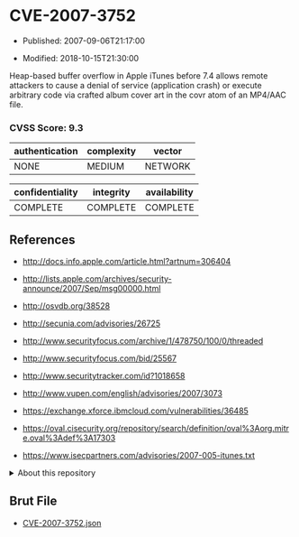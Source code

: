 # CVE-2007-3752

- Published: 2007-09-06T21:17:00

- Modified: 2018-10-15T21:30:00

Heap-based buffer overflow in Apple iTunes before 7.4 allows remote attackers to cause a denial of service (application crash) or execute arbitrary code via crafted album cover art in the covr atom of an MP4/AAC file.

### CVSS Score: **9.3**

| authentication | complexity | vector |
| --- | --- | --- |
| NONE | MEDIUM | NETWORK |

| confidentiality | integrity | availability |
| --- | --- | --- |
| COMPLETE | COMPLETE | COMPLETE |

## References

* http://docs.info.apple.com/article.html?artnum=306404

* http://lists.apple.com/archives/security-announce/2007/Sep/msg00000.html

* http://osvdb.org/38528

* http://secunia.com/advisories/26725

* http://www.securityfocus.com/archive/1/478750/100/0/threaded

* http://www.securityfocus.com/bid/25567

* http://www.securitytracker.com/id?1018658

* http://www.vupen.com/english/advisories/2007/3073

* https://exchange.xforce.ibmcloud.com/vulnerabilities/36485

* https://oval.cisecurity.org/repository/search/definition/oval%3Aorg.mitre.oval%3Adef%3A17303

* https://www.isecpartners.com/advisories/2007-005-itunes.txt

<details>
<summary>About this repository</summary> 

  This repository is part of the project [Live Hack CVE](https://github.com/Live-Hack-CVE). Main website can be found [www.live-hack.org](https://www.live-hack.org) 
  
  Made by [Sn0wAlice](https://github.com/Sn0wAlice) for the people that care about security and need to have a feed of the latest CVEs. Hope you enjoy it, don't forget to star the repo and follow me on [Twitter](https://twitter.com/Sn0wAlice) and [Github](https://github.com/Sn0wAlice). And that is my [personnal website](https://www.alice-snow.me/)

  - [Home Page](https://github.com/Live-Hack-CVE)
  - [Framework](https://github.com/Live-Hack-CVE/cve-framework)
  - [CVE database](https://github.com/Live-Hack-CVE/full_database)
  - [Changelog](https://github.com/Live-Hack-CVE/Changelog)
</details>

## Brut File

* [CVE-2007-3752.json](https://raw.githubusercontent.com/Live-Hack-CVE/full_database/main/cves/2007/CVE-2007-3752.json)

